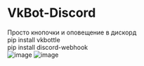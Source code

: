 # VkBot-Discord
Просто кнопочки и оповещение в дискорд                         
pip install vkbottle                                                      
pip install discord-webhook                                                           
![image](https://user-images.githubusercontent.com/18011884/148973682-8ac54929-090c-403d-b20e-de33630a54f7.png)
![image](https://user-images.githubusercontent.com/18011884/148973069-7d45ac3a-a07c-41df-a023-61d2af7533c2.png)

